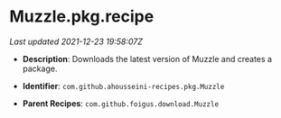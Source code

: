 # Muzzle.pkg.recipe

_Last updated 2021-12-23 19:58:07Z_

- **Description**: Downloads the latest version of Muzzle and creates a package.

- **Identifier**: `com.github.ahousseini-recipes.pkg.Muzzle`

- **Parent Recipes**: `com.github.foigus.download.Muzzle`